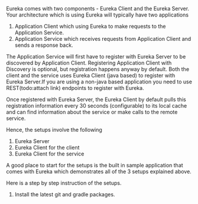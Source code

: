Eureka comes with two components - Eureka Client and the Eureka Server. Your architecture which is using Eureka will typically have two applications

1) Application Client which using Eureka to make requests to the Application Service.
2) Application Service which receives requests from Application Client and sends a response back.

The Application Service will first have to register with Eureka Server to be discovered by Application Client. Registering Application Client with Discovery is optional, but registration happens anyway by default. Both the client and the service uses Eureka Client (java based) to register with Eureka Server.If you are using a non-java based application you need to use REST(todo:attach link) endpoints to register with Eureka.

Once registered with Eureka Server, the Eureka Client by default pulls this registration information every 30 seconds (configurable) to its local cache and can find information about the service or make calls to the remote service.

Hence, the setups involve the following

1) Eureka Server
2) Eureka Client for the client
3) Eureka Client for the service

A good place to start for the setups is the built in sample application that comes with Eureka which demonstrates all of the 3 setups explained above.

Here is a step by step instruction of the setups.

1) Install the latest git and gradle packages.





